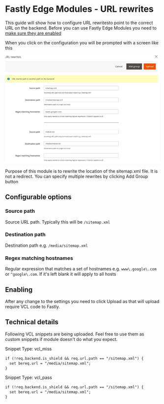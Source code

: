 # Fastly Edge Modules - URL rewrites

This guide will show how to configure URL rewritesto point to the correct URL on the backend. Before you can use Fastly
Edge Modules you need to [make sure they are enabled](https://github.com/fastly/fastly-magento2/blob/master/Documentation/Guides/Edge-Modules/EDGE-MODULES.md)

When you click on the configuration you will be prompted with a screen like this

![Fastly Edge Module URL rewrites configuration](../../images/guides/edge-modules/edge-module-url-rewrites.jpg "Fastly Edge Module URL rewrites")


Purpose of this module is to rewrite the location of the sitemap.xml file. It is not a redirect. You can specify multiple rewrites by clicking
Add Group button

## Configurable options

### Source path

Source URL path. Typically this will be `/sitemap.xml`

### Destination path

Destination path e.g. `/media/sitemap.xml`

### Regex matching hostnames

Regular expression that matches a set of hostnames e.g. `www\.google\.com` or `^google\.com`. If it's left
blank it will apply to all hosts

## Enabling

After any change to the settings you need to click Upload as that will upload require VCL code to Fastly.

## Technical details

Following VCL snippets are being uploaded. Feel free to use them as custom snippets if module doesn't do what you expect.

Snippet Type: vcl_miss

```vcl
if (!req.backend.is_shield && req.url.path == "/sitemap.xml") {
  set bereq.url = "/media/sitemap.xml";
}
```

Snippet Type: vcl_pass

```vcl
if (!req.backend.is_shield && req.url.path == "/sitemap.xml") {
  set bereq.url = "/media/sitemap.xml";
}
```
